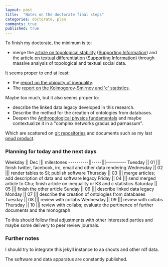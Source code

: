 ```yaml
---
layout: post
title:  "Notes on the doctorate final steps"
categories: doctorate, plan
comments: true
published: true
---
```

To finish my doctorate, the minimum is to:

* merge the [article on topological stability][atop] ([Supporting Information][sitop])
and the [article on textual differentiation][atxt] ([Supporting Information][sitxt])
through massive analysis of topological and textual social data.

It seems proper to end at least:

* the [report on the ubiquity of inequality][ueq].
* The [report on the Kolmogorov-Smirnov and 'c' statistics][kol].

Maybe too much, but it also seems proper to:

* describe the linked data legacy developed in this research.
* Describe the method for the creation of ontologies from databases.
* Deepen the [Anthropological physics fundamentals][anp] and maybe contextualize it in a "complex networks gradus ad parnassum".

Which are scattered on [git repositories][ttmgh] and documents such as my last [pnud product][pnud5].

### Planning for today and the next days

Weekday   || Dec ||| milestones
----------||-----|||----------
Tuesday   || 01  ||| finish twitter, facebook, irc, email and other data rendering
Wednesday || 02  ||| render tables to SI; publish software
Thursday  || 03  ||| merge articles; add description of data and software legacy
Friday    || 04  ||| send merged article to Chu; finish article on inequality or KS and c statistics
Saturday  || 05  ||| finish the other article
Sunday    || 06  ||| describe linked data legacy
Monday    || 07  ||| describe the creation of ontologies from databases
Tuesday   || 08  ||| review with collabs
Wednesday || 09  ||| review with collabs
Thursday  || 10  ||| review with collabs; evaluate the pertinence of further documents and the monograph

To this should follow final adjustments with other interested parties
and maybe some delivery to peer review journals.

### Further notes

I should try to integrate this jekyll instance to aa shouts and other rdf data.

The software and data apparatus are constantly published.

[atop]:       https://github.com/ttm/articleStabilityInteractionNetworks/raw/master/paper.pdf
[sitop]:      https://github.com/ttm/articleStabilityInteractionNetworks/raw/master/supportingInformation.pdf
[atxt]:       https://github.com/ttm/artigoTextoNasRedes/raw/master/paper.pdf
[sitxt]:       https://github.com/ttm/artigoTextoNasRedes/raw/master/supportingInformation.pdf
[ueq]:       https://github.com/ttm/ubiquitousInequality/raw/master/essay.pdf
[kol]:       https://github.com/ttm/kolmogorov-smirnov/raw/master/paper.pdf
[ttmgh]:      https://github.com/ttm 
[pnud5]:       https://github.com/ttm/pnud5  
[anp]:       https://www.academia.edu/10356773/What_are_you_and_I_anthropological_physics_fundamentals_
